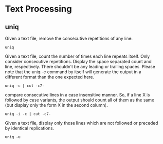 # Text Processing

## uniq

Given a text file, remove the consecutive repetitions of any line.
```
uniq
```

Given a text file, count the number of times each line repeats itself. Only consider consecutive repetitions. Display the space separated count and line, respectively. There shouldn't be any leading or trailing spaces. Please note that the uniq -c command by itself will generate the output in a different format than the one expected here. 
```
uniq -c | cut -c7-
```

compare consecutive lines in a case insensitive manner. So, if a line X is followed by case variants, the output should count all of them as the same (but display only the form X in the second column).
```
uniq -i -c | cut -c7-
```

Given a text file, display only those lines which are not followed or preceded by identical replications. 
```
uniq -u
```
